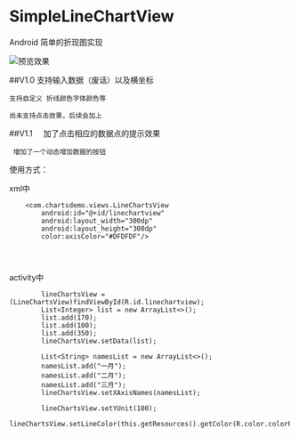 # SimpleLineChartView

Android 简单的折现图实现

![预览效果](https://github.com/chrisArthas/SimpleLineChartView/raw/master/preview2.png)

##V1.0 
    支持输入数据（废话）以及横坐标

    支持自定义 折线颜色字体颜色等

    尚未支持点击效果，后续会加上
    
    
##V1.1 
     加了点击相应的数据点的提示效果
     
     增加了一个动态增加数据的按钮


使用方式：

xml中
```
    <com.chartsdemo.views.LineChartsView
        android:id="@+id/linechartview"
        android:layout_width="300dp"
        android:layout_height="300dp"
        color:axisColor="#DFDFDF"/>
      
      
      
```      
activity中
```
        lineChartsView = (LineChartsView)findViewById(R.id.linechartview);
        List<Integer> list = new ArrayList<>();
        list.add(170);
        list.add(100);
        list.add(350);
        lineChartsView.setData(list);
        
        List<String> namesList = new ArrayList<>();
        namesList.add("一月");
        namesList.add("二月");
        namesList.add("三月");
        lineChartsView.setXAxisNames(namesList);

        lineChartsView.setYUnit(100);
        lineChartsView.setLineColor(this.getResources().getColor(R.color.colorPrimaryDark));
```
 
